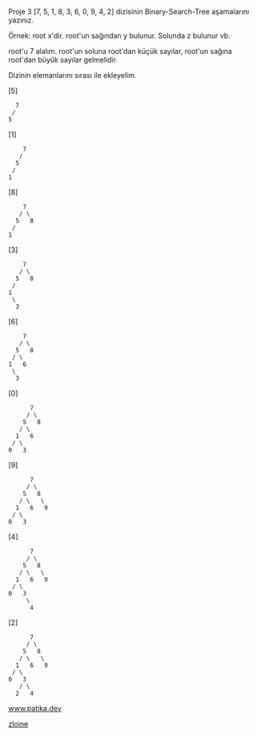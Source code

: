 Proje 3
[7, 5, 1, 8, 3, 6, 0, 9, 4, 2] dizisinin Binary-Search-Tree aşamalarını yazınız.

Örnek: root x'dir. root'un sağından y bulunur. Solunda z bulunur vb.

root'u 7 alalım.
root'un soluna root'dan küçük sayılar, root'un sağına root'dan büyük sayılar gelmelidir.

Dizinin elemanlarını sırası ile ekleyelim.

[5]
```
  7
 /
5
```
[1]
```
    7
   /
  5
 /
1
```
[8]
```
    7
   / \
  5   8
 /
1
```
[3]
```
    7
   / \
  5   8
 /
1
 \
  3 
```
[6]
```
    7
   / \
  5   8
 / \
1   6
 \
  3
```
[0]
```
      7
     / \
    5   8
   / \
  1   6
 / \
0   3
```
[9]
```
      7
     / \
    5   8
   / \   \
  1   6   9
 / \
0   3
```
[4]
```
      7
     / \
    5   8
   / \   \
  1   6   9
 / \
0   3
     \
      4
```
[2]
```
      7
     / \
    5   8
   / \   \
  1   6   9
 / \
0   3
   / \
  2   4
```


www.patika.dev

[zloine](https://app.patika.dev/zloine)


